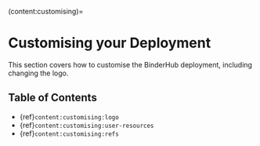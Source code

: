 (content:customising)=
# Customising your Deployment

This section covers how to customise the BinderHub deployment, including changing the logo.

## Table of Contents

- {ref}`content:customising:logo`
- {ref}`content:customising:user-resources`
- {ref}`content:customising:refs`

